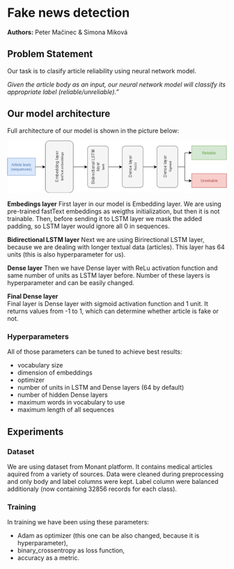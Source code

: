 # Fake news detection
**Authors:** Peter Mačinec & Simona Miková


## Problem Statement
Our task is to clasify article reliability using neural network model. 

*Given the article body as an input, our neural network model will classify its appropriate label (reliable/unreliable).”*


## Our model architecture 

Full architecture of our model is shown in the picture below:

![Model architecture](../images/model_architecture.png)

**Embedings layer** 
First layer in our model is Embedding layer. We are using pre-trained fastText embeddings as weigths initialization, but then it is not trainable. Then, before sending it to LSTM layer we mask the added padding, so LSTM layer would ignore all 0 in sequences.

**Bidirectional LSTM layer** 
Next we are using Birirectional LSTM layer, because we are dealing with longer textual data (articles). This layer has 64 units (this is also hyperparameter for us).

**Dense layer**
Then we have Dense layer with ReLu activation function and same number of units as LSTM layer before. Number of these layers is hyperparameter and can be easily changed.

**Final Dense layer**  
Final layer is Dense layer with sigmoid activation function and 1 unit. It returns values from -1 to 1, which can determine whether article is fake or not.


### Hyperparameters

All of those parameters can be tuned to achieve best results:

* vocabulary size
* dimension of embeddings
* optimizer
* number of units in LSTM and Dense layers (64 by default)
* number of hidden Dense layers
* maximum words in vocabulary to use
* maximum length of all sequences

## Experiments

### Dataset
We are using dataset  from Monant platform. It contains medical articles aquired from a variety of sources. Data were cleaned during preprocessing and only body and label columns were kept. Label column were balanced  additionaly (now containing 32856  records for each class). 

### Training
In training we have been using these parameters:
* Adam as optimizer (this one can be also changed, because it is hyperparameter),
* binary_crossentropy as loss function,
* accuracy as a metric.